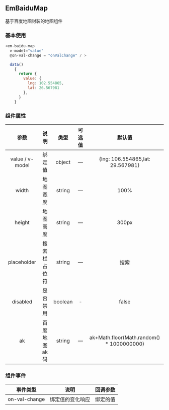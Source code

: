 ## EmBaiduMap

基于百度地图封装的地图组件

### 基本使用

```javascript
<em-baidu-map
  v-model="value"
  @on-val-change = "onValChange" / >

  data()
    {
      return {
        value: {
          lng: 102.554865,
          lat: 26.567981
        },
      }
    }

```

### 组件属性

|      参数       |     说明     |  类型   | 可选值 |                   默认值                   |
| :-------------: | :----------: | :-----: | :----: | :----------------------------------------: |
| value / v-model |    绑定值    | object  |   —    |      {lng: 106.554865,lat: 29.567981}      |
|      width      |   地图宽度   | string  |   —    |                    100%                    |
|     height      |   地图高度   | string  |   —    |                   300px                    |
|   placeholder   | 搜索栏占位符 | string  |   —    |                    搜索                    |
|    disabled     |   是否禁用   | boolean |   -    |                   false                    |
|       ak        | 百度地图ak码 | string  |   —    | ak+Math.floor(Math.random() \* 1000000000) |

### 组件事件

|   事件类型    |       说明       | 回调参数 |
| :-----------: | :--------------: | :------: |
| on-val-change | 绑定值的变化响应 | 绑定的值 |
